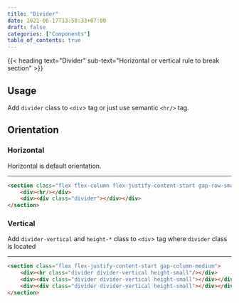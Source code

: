 ```yaml
---
title: "Divider"
date: 2021-06-17T13:58:33+07:00
draft: false
categories: ["Components"]
table_of_contents: true
---
```


{{< heading text="Divider" sub-text="Horizontal or vertical rule to break section" >}}

## Usage

Add `divider` class to `<div`> tag or just use semantic `<hr/>` tag.

## Orientation

### Horizontal

Horizontal is default orientation.

<section class="flex flex-column flex-justify-content-start gap-row-small">
    <div><hr/></div>
    <div><div class="divider"></div></div>
</section>

``` html
<section class="flex flex-column flex-justify-content-start gap-row-small">
    <div><hr/></div>
    <div><div class="divider"></div></div>
</section>
```

### Vertical

Add `divider-vertical` and `height-*` class to `<div`> tag where `divider` class is located

<section class="flex flex-justify-content-start gap-column-medium">
    <div><hr class="divider divider-vertical height-small"/></div>
    <div><div class="divider divider-vertical height-small"></div></div>
    <div><div class="divider divider-vertical height-small"></div></div>
</section>

``` html
<section class="flex flex-justify-content-start gap-column-medium">
    <div><hr class="divider divider-vertical height-small"/></div>
    <div><div class="divider divider-vertical height-small"></div></div>
    <div><div class="divider divider-vertical height-small"></div></div>
</section>
```